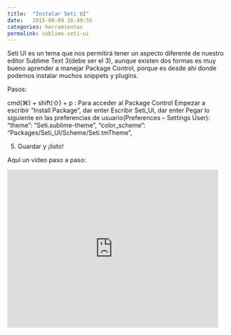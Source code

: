 ```yaml
---
title:  "Instalar Seti UI"
date:   2015-08-09 16:49:55
categories: herramientas
permalink: sublime-seti-ui
---
```


Seti UI es un tema que nos permitirá tener un aspecto diferente de nuestro editor Sublime Text 3(debe ser el 3), aunque existen dos formas es muy bueno aprender a manejar Package Control, porque es desde ahí donde podemos instalar muchos snippets y plugins.

Pasos:


cmd(⌘) + shift(⇧) + p : Para acceder al Package Control
Empezar a escribir “Install Package”, dar enter
Escribir Seti_UI, dar enter
Pegar lo siguiente en las preferencias de usuario(Preferences – Settings User):
“theme”: “Seti.sublime-theme”,
“color_scheme”: “Packages/Seti_UI/Scheme/Seti.tmTheme”,

5. Guardar y ¡listo!

Aquí un video paso a paso:
<iframe width="480" height="360" src="https://www.youtube.com/watch?v=XhmD6_9wq6U" frameborder="0"> </iframe>